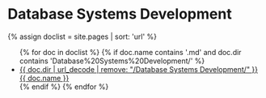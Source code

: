 # Database Systems Development

{% assign doclist = site.pages | sort: 'url'  %}
<ul>
{% for doc in doclist %}
    {% if doc.name contains '.md' and doc.dir contains 'Database%20Systems%20Development/' %}
    <li><a href="{{ site.baseurl }}{{ doc.url }}">{{ doc.dir | url_decode | remove: "/Database Systems Development/" }}{{ doc.name }}</a></li>
    {% endif %}
{% endfor %}
</ul>